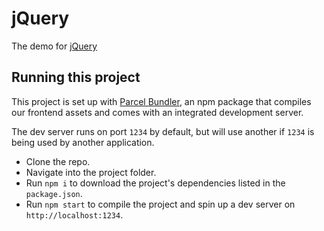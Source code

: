 # jQuery

The demo for [jQuery](https://jquery.com)

## Running this project

This project is set up with [Parcel Bundler](https://parceljs.org/), an npm package
that compiles our frontend assets and comes with an integrated development server.

The dev server runs on port `1234` by default, but will use another if `1234` is
being used by another application.

- Clone the repo.
- Navigate into the project folder.
- Run `npm i` to download the project's dependencies listed in the `package.json`.
- Run `npm start` to compile the project and spin up a dev server on `http://localhost:1234`.
